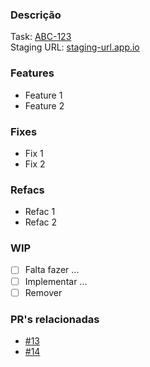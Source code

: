 <!--
    Esse doc é um suporte a escrita de PR's e todos os itens são opcionais.
    Utilize, dê feedback e contribua 🎉
-->


### Descrição

<!-- 
   Escreva uma descrição a respeito das alterações que você está fazendo, 
   enumerando os impactos isso tem para o projeto.
-->

Task: [ABC-123](link-da-task-no-jira)    
Staging URL: [staging-url.app.io](staging-url.app.io)

### Features
- Feature 1
- Feature 2

### Fixes
- Fix 1
- Fix 2

### Refacs
- Refac 1
- Refac 2

### WIP
- [ ] Falta fazer ...
- [ ] Implementar ...
- [ ] Remover

### PR's relacionadas
- [#13](pr-link-13)
- [#14](pr-link-13)

